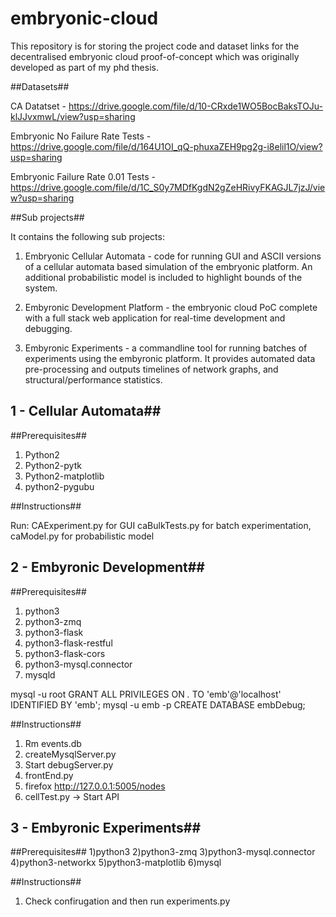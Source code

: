 # embryonic-cloud

This repository is for storing the project code and dataset links for the decentralised embryonic cloud proof-of-concept which was originally developed as part of my phd thesis. 

##Datasets##

CA Datatset - https://drive.google.com/file/d/10-CRxde1WO5BocBaksTOJu-klJJvxmwL/view?usp=sharing

Embryonic No Failure Rate Tests - https://drive.google.com/file/d/164U1OI_qQ-phuxaZEH9pg2g-i8elil1O/view?usp=sharing

Embryonic Failure Rate 0.01 Tests - https://drive.google.com/file/d/1C_S0y7MDfKgdN2gZeHRivyFKAGJL7jzJ/view?usp=sharing

##Sub projects##

It contains the following sub projects:

1) Embryonic Cellular Automata - code for running GUI and ASCII versions of a cellular automata based simulation of the embryonic platform. An additional probabilistic model is included to highlight bounds of the system.

2) Embyronic Development Platform - the embryonic cloud PoC complete with a full stack web application for real-time development and debugging.

3) Embyronic Experiments - a commandline tool for running batches of experiments using the embyronic platform. It provides automated data pre-processing and outputs timelines of network graphs, and structural/performance statistics.


## 1 - Cellular Automata##


##Prerequisites##

1) Python2
2) Python2-pytk
3) Python2-matplotlib
4) python2-pygubu

##Instructions##

Run:
CAExperiment.py for GUI 
caBulkTests.py for batch experimentation, 
caModel.py for probabilistic model


## 2 -  Embyronic Development##

##Prerequisites##
1) python3
1) python3-zmq
2) python3-flask
3) python3-flask-restful
4) python3-flask-cors
5) python3-mysql.connector
6) mysqld

  mysql -u root
  GRANT ALL PRIVILEGES ON *.* TO 'emb'@'localhost' IDENTIFIED BY 'emb';
  mysql -u emb -p
  CREATE DATABASE embDebug;


##Instructions##

1) Rm events.db
2) createMysqlServer.py
2) Start debugServer.py
4) frontEnd.py
5) firefox http://127.0.0.1:5005/nodes
6)  cellTest.py -> Start API


## 3 - Embyronic Experiments##


##Prerequisites##
1)python3
2)python3-zmq
3)python3-mysql.connector
4)python3-networkx
5)python3-matplotlib
6)mysql


##Instructions##

1) Check confirugation and then run experiments.py





